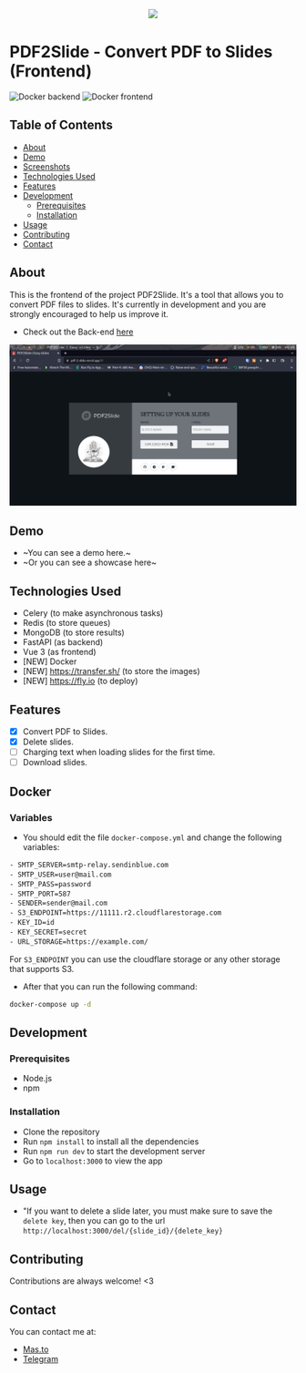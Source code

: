 <p align="center">
  <img src="public/icon-2.png" width="300" />
</p>

# PDF2Slide - Convert PDF to Slides (Frontend)

![Docker backend](https://img.shields.io/docker/pulls/rooyca/pdf2slide-be?label=Backend)
![Docker frontend](https://img.shields.io/docker/pulls/rooyca/pdf2slide-fe?label=Frontend)

## Table of Contents

- [About](#about)
- [Demo](#demo)
- [Screenshots](#screenshots)
- [Technologies Used](#technologies-used)
- [Features](#features)
- [Development](#development)
  - [Prerequisites](#prerequisites)
  - [Installation](#installation)
- [Usage](#usage)
- [Contributing](#contributing)
- [Contact](#contact)

## About

This is the frontend of the project PDF2Slide. It's a tool that allows you to convert PDF files to slides. It's currently in development and you are strongly encouraged to help us improve it.

- Check out the Back-end [here](https://github.com/Rooyca/PDF-Vision-BE)

![Example](pdf2slide_screen.gif)

## Demo

- ~You can see a demo here.~
- ~Or you can see a showcase here~

## Technologies Used

- Celery (to make asynchronous tasks)
- Redis (to store queues)
- MongoDB (to store results)
- FastAPI (as backend)
- Vue 3 (as frontend)
- [NEW] Docker
- [NEW] https://transfer.sh/ (to store the images)
- [NEW] https://fly.io (to deploy)

## Features

- [x] Convert PDF to Slides.
- [x] Delete slides.
- [ ] Charging text when loading slides for the first time.
- [ ] Download slides.

## Docker

### Variables

- You should edit the file `docker-compose.yml` and change the following variables:

```bash
- SMTP_SERVER=smtp-relay.sendinblue.com
- SMTP_USER=user@mail.com
- SMTP_PASS=password
- SMTP_PORT=587
- SENDER=sender@mail.com
- S3_ENDPOINT=https://11111.r2.cloudflarestorage.com
- KEY_ID=id
- KEY_SECRET=secret
- URL_STORAGE=https://example.com/
```

For `S3_ENDPOINT` you can use the cloudflare storage or any other storage that supports S3.

- After that you can run the following command:

```bash
docker-compose up -d
```

## Development

### Prerequisites

- Node.js
- npm

### Installation

- Clone the repository
- Run `npm install` to install all the dependencies
- Run `npm run dev` to start the development server
- Go to `localhost:3000` to view the app

## Usage

- "If you want to delete a slide later, you must make sure to save the `delete key`, then you can go to the url `http://localhost:3000/del/{slide_id}/{delete_key}`

## Contributing

Contributions are always welcome! <3

## Contact

You can contact me at:

- [Mas.to](https://mas.to/@rooyca)
- [Telegram](https://t.me/yarocc)

